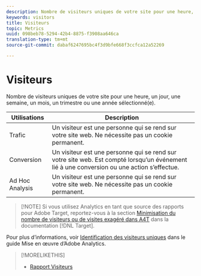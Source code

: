 ```yaml
---
description: Nombre de visiteurs uniques de votre site pour une heure, un jour, une semaine, un mois, un trimestre ou une année sélectionné(e).
keywords: visitors
title: Visiteurs
topic: Metrics
uuid: 098beb78-5294-42b4-8875-f3908aa646ca
translation-type: tm+mt
source-git-commit: dabaf6247695bc4f3d9bfe668f3ccfca12a52269

---
```



# Visiteurs

Nombre de visiteurs uniques de votre site pour une heure, un jour, une semaine, un mois, un trimestre ou une année sélectionné(e).

| Utilisations | Description |
|---|---|
| Trafic | Un visiteur est une personne qui se rend sur votre site web. Ne nécessite pas un cookie permanent. |
| Conversion | Un visiteur est une personne qui se rend sur votre site web. Est compté lorsqu’un événement lié à une conversion ou une action s’effectue. |
| Ad Hoc Analysis | Un visiteur est une personne qui se rend sur votre site web. Ne nécessite pas un cookie permanent. |

>[!NOTE] Si vous utilisez Analytics en tant que source des rapports pour Adobe Target, reportez-vous à la section [Minimisation du nombre de visiteurs ou de visites exagéré dans A4T](https://marketing.adobe.com/resources/help/fr_FR/target/a4t/minimizing-inflated-visit-and-visitor-counts-a4t.html) dans la documentation [!DNL Target].

Pour plus d’informations, voir [Identification des visiteurs uniques](https://marketing.adobe.com/resources/help/fr_FR/sc/implement/visid_overview.html) dans le guide Mise en œuvre d’Adobe Analytics.

>[!MORELIKETHIS]
>
>* [Rapport Visiteurs](/help/components/c-variables/dimensionslist/reports-visitors.md)

